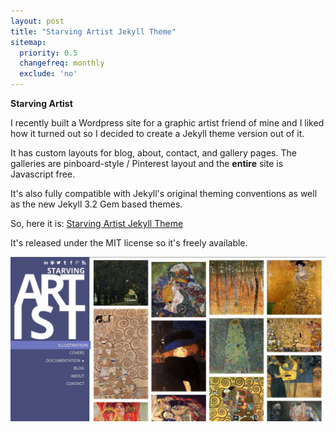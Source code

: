 ```yaml
---
layout: post
title: "Starving Artist Jekyll Theme"
sitemap:
  priority: 0.5
  changefreq: monthly
  exclude: 'no'
---
```

**Starving Artist**

I recently built a Wordpress site for a graphic artist friend of mine and I liked how it turned out so I decided to create a Jekyll theme version out of it.

It has custom layouts for blog, about, contact, and gallery pages. The galleries are pinboard-style / Pinterest layout and the **entire** site is Javascript free.

It's also fully compatible with Jekyll's original theming conventions as well as the new Jekyll 3.2 Gem based themes.

So, here it is: [Starving Artist Jekyll Theme](https://github.com/chrisanthropic/starving-artist-jekyll-theme)

It's released under the MIT license so it's freely available.

[![Starving Artist Jekyll Theme Screenshot Thumbnail](/images/posts/screenshot.jpg)](http://chrisanthropic.github.io/starving-artist-jekyll-theme/)
